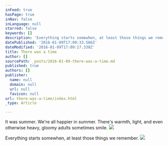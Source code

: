 ```yaml
---
inFeed: true
hasPage: true
inNav: false
inLanguage: null
starred: false
keywords: []
description: 'Everything starts somewhen, at least those things we remember.'
datePublished: '2016-01-09T17:09:33.566Z'
dateModified: '2016-01-09T17:09:17.338Z'
title: There was a time
author: []
sourcePath: _posts/2016-01-09-there-was-a-time.md
published: true
authors: []
publisher:
  name: null
  domain: null
  url: null
  favicon: null
url: there-was-a-time/index.html
_type: Article

---
```

It was summer. We're all happier in summer. There's warmth, light, and even otherwise heavy, gloomy adults sometimes smile. ![](https://the-grid-user-content.s3-us-west-2.amazonaws.com/9bbacf97-80d4-4ebf-bb53-530f8f1c50a2.jpg)

Everything starts somewhen, at least those things we remember.
![](https://the-grid-user-content.s3-us-west-2.amazonaws.com/4e3e4e22-f403-4cb9-a118-597816e2e4e7.jpg)